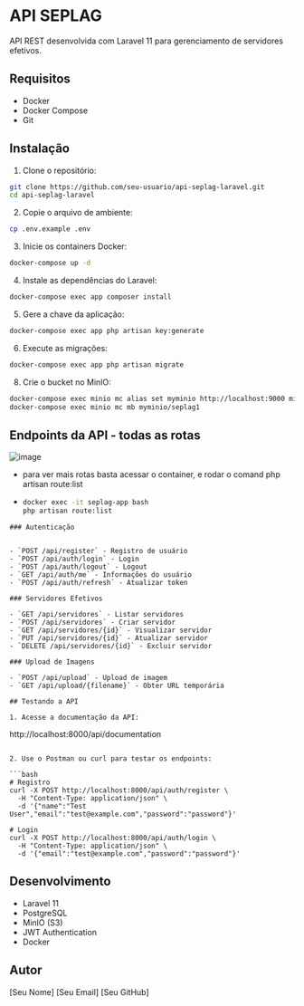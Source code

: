 # API SEPLAG

API REST desenvolvida com Laravel 11 para gerenciamento de servidores efetivos.

## Requisitos

- Docker
- Docker Compose
- Git

## Instalação

1. Clone o repositório:
```bash
git clone https://github.com/seu-usuario/api-seplag-laravel.git
cd api-seplag-laravel
```

2. Copie o arquivo de ambiente:
```bash
cp .env.example .env
```

3. Inicie os containers Docker:
```bash
docker-compose up -d
```

4. Instale as dependências do Laravel:
```bash
docker-compose exec app composer install
```

5. Gere a chave da aplicação:
```bash
docker-compose exec app php artisan key:generate
```


6. Execute as migrações:
```bash
docker-compose exec app php artisan migrate
```

8. Crie o bucket no MinIO:
```bash
docker-compose exec minio mc alias set myminio http://localhost:9000 minioadmin minioadmin
docker-compose exec minio mc mb myminio/seplag1
```

## Endpoints da API - todas as rotas
![image](https://github.com/user-attachments/assets/e7a547ee-48b4-4ed3-9a5b-ee47511eac71)
 - para ver mais rotas basta acessar o container, e  rodar o comand php artisan route:list
 - ```bash
   docker exec -it seplag-app bash
   php artisan route:list
```
### Autenticação


- `POST /api/register` - Registro de usuário
- `POST /api/auth/login` - Login
- `POST /api/auth/logout` - Logout
- `GET /api/auth/me` - Informações do usuário
- `POST /api/auth/refresh` - Atualizar token

### Servidores Efetivos

- `GET /api/servidores` - Listar servidores
- `POST /api/servidores` - Criar servidor
- `GET /api/servidores/{id}` - Visualizar servidor
- `PUT /api/servidores/{id}` - Atualizar servidor
- `DELETE /api/servidores/{id}` - Excluir servidor

### Upload de Imagens

- `POST /api/upload` - Upload de imagem
- `GET /api/upload/{filename}` - Obter URL temporária

## Testando a API

1. Acesse a documentação da API:
```
http://localhost:8000/api/documentation
```

2. Use o Postman ou curl para testar os endpoints:

```bash
# Registro
curl -X POST http://localhost:8000/api/auth/register \
  -H "Content-Type: application/json" \
  -d '{"name":"Test User","email":"test@example.com","password":"password"}'

# Login
curl -X POST http://localhost:8000/api/auth/login \
  -H "Content-Type: application/json" \
  -d '{"email":"test@example.com","password":"password"}'
```

## Desenvolvimento

- Laravel 11
- PostgreSQL
- MinIO (S3)
- JWT Authentication
- Docker

## Autor

[Seu Nome]
[Seu Email]
[Seu GitHub] 
